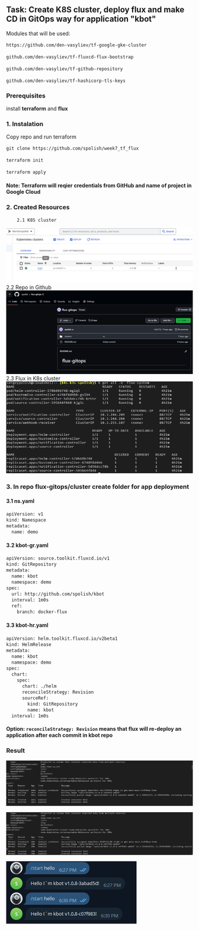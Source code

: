 ## Task: Create K8S cluster, deploy flux and make CD in GitOps way for application "kbot"

Modules that will be used:
```
https://github.com/den-vasyliev/tf-google-gke-cluster

github.com/den-vasyliev/tf-fluxcd-flux-bootstrap

github.com/den-vasyliev/tf-github-repository

github.com/den-vasyliev/tf-hashicorp-tls-keys
```

### Prerequisites
install **terraform** and **flux**

### 1. Instalation

Copy repo and run terraform
```
git clone https://github.com/spolish/week7_tf_flux

terraform init

terraform apply
```

####  **Note: Terraform will reqier credentials from GitHub and name of project in Google Cloud**

### 2. Created Resources
		2.1 K8S cluster
![K8S cluster](doc/cluster.png)
		2.2 Repo in Github
![Repo](doc/repo.png)
		2.3 Flux in K8s cluster
![Flux](doc/flux.png)
### 3. In repo **flux-gitops**/cluster create folder for app deployment

#### 3.1 ns.yaml
``` 
apiVersion: v1
kind: Namespace
metadata:
  name: demo
```

#### 3.2 kbot-gr.yaml
```
apiVersion: source.toolkit.fluxcd.io/v1
kind: GitRepository
metadata:
  name: kbot
  namespace: demo
spec:
  url: http://github.com/spolish/kbot
  interval: 1m0s
  ref:
    branch: docker-flux
```

#### 3.3 kbot-hr.yaml
``` 
apiVersion: helm.toolkit.fluxcd.io/v2beta1
kind: HelmRelease
metadata:
  name: kbot
  namespace: demo
spec:
  chart:
    spec:
      chart: ./helm
      reconcileStrategy: Revision
      sourceRef:
        kind: GitRepository
        name: kbot
  interval: 1m0s
```
#### Option:  ```reconcileStrategy: Revision``` means that **flux** will re-deploy an application after each commit in **kbot** repo

### Result

![commit-3abad5d](doc/test11.png)

![commit-c07f983](doc/test12.png)

![Telegram example](doc/test.png)